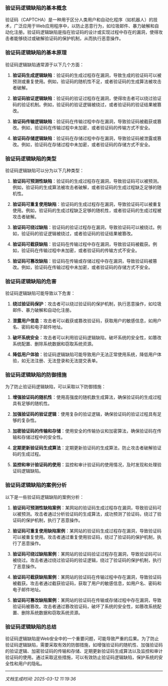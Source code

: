 ### 验证码逻辑缺陷的基本概念

验证码（CAPTCHA）是一种用于区分人类用户和自动化程序（如机器人）的技术，广泛应用于Web应用程序中，以防止恶意行为，如垃圾邮件、暴力破解和自动化注册。验证码逻辑缺陷是指在验证码的设计或实现过程中存在的漏洞，使得攻击者能够绕过或破解验证码的保护机制，从而执行恶意操作。

### 验证码逻辑缺陷的基本原理

验证码逻辑缺陷通常源于以下几个方面：

1. **验证码生成逻辑缺陷**：验证码的生成过程存在漏洞，导致生成的验证码可以被预测或重复使用。例如，验证码的随机性不足，或者验证码的生成算法被攻击者破解。

2. **验证码验证逻辑缺陷**：验证码的验证过程存在漏洞，使得攻击者可以绕过验证码的验证机制。例如，验证码的验证逻辑被绕过，或者验证码的验证结果被篡改。

3. **验证码传输逻辑缺陷**：验证码在传输过程中存在漏洞，导致验证码被截获或篡改。例如，验证码在传输过程中未加密，或者验证码的传输方式不安全。

4. **验证码存储逻辑缺陷**：验证码在存储过程中存在漏洞，导致验证码被泄露或篡改。例如，验证码在存储过程中未加密，或者验证码的存储方式不安全。

### 验证码逻辑缺陷的类型

验证码逻辑缺陷可以分为以下几种类型：

1. **验证码可预测性缺陷**：验证码的生成过程存在漏洞，导致验证码可以被预测。例如，验证码的生成算法被攻击者破解，或者验证码的生成过程缺乏足够的随机性。

2. **验证码可重复使用缺陷**：验证码的生成过程存在漏洞，导致验证码可以被重复使用。例如，验证码的生成过程缺乏足够的随机性，或者验证码的生成过程被攻击者破解。

3. **验证码可绕过缺陷**：验证码的验证过程存在漏洞，导致验证码可以被绕过。例如，验证码的验证逻辑被绕过，或者验证码的验证结果被篡改。

4. **验证码可截获缺陷**：验证码在传输过程中存在漏洞，导致验证码被截获。例如，验证码在传输过程中未加密，或者验证码的传输方式不安全。

5. **验证码可篡改缺陷**：验证码在传输或存储过程中存在漏洞，导致验证码被篡改。例如，验证码在传输过程中未加密，或者验证码的存储方式不安全。

### 验证码逻辑缺陷的危害

验证码逻辑缺陷可能导致以下危害：

1. **绕过验证码保护**：攻击者可以绕过验证码的保护机制，执行恶意操作，如垃圾邮件、暴力破解和自动化注册。

2. **泄露用户信息**：攻击者可以截获或篡改验证码，获取用户的敏感信息，如用户名、密码和电子邮件地址。

3. **破坏系统安全**：攻击者可以利用验证码逻辑缺陷，破坏系统的安全性，如篡改系统配置、删除系统数据和窃取系统资源。

4. **降低用户体验**：验证码逻辑缺陷可能导致用户无法正常使用系统，降低用户体验，如无法注册、无法登录和无法提交表单。

### 验证码逻辑缺陷的防御措施

为了防止验证码逻辑缺陷，可以采取以下防御措施：

1. **增强验证码的随机性**：使用高强度的随机数生成算法，确保验证码的生成过程具有足够的随机性。

2. **加强验证码的验证逻辑**：使用复杂的验证逻辑，确保验证码的验证过程具有足够的复杂性。

3. **加密验证码的传输和存储**：使用安全的传输协议和加密算法，确保验证码在传输和存储过程中的安全性。

4. **定期更新验证码生成算法**：定期更新验证码的生成算法，防止攻击者破解验证码的生成过程。

5. **监控和审计验证码的使用**：监控和审计验证码的使用情况，及时发现和处理验证码逻辑缺陷。

### 验证码逻辑缺陷的案例分析

以下是一些验证码逻辑缺陷的案例分析：

1. **验证码可预测性缺陷案例**：某网站的验证码生成过程存在漏洞，导致验证码可以被预测。攻击者通过分析验证码的生成算法，成功预测了验证码，绕过了验证码的保护机制，执行了恶意操作。

2. **验证码可重复使用缺陷案例**：某网站的验证码生成过程存在漏洞，导致验证码可以被重复使用。攻击者通过重复使用验证码，绕过了验证码的保护机制，执行了恶意操作。

3. **验证码可绕过缺陷案例**：某网站的验证码验证过程存在漏洞，导致验证码可以被绕过。攻击者通过绕过验证码的验证逻辑，绕过了验证码的保护机制，执行了恶意操作。

4. **验证码可截获缺陷案例**：某网站的验证码在传输过程中存在漏洞，导致验证码被截获。攻击者通过截获验证码，获取了用户的敏感信息，如用户名、密码和电子邮件地址。

5. **验证码可篡改缺陷案例**：某网站的验证码在传输或存储过程中存在漏洞，导致验证码被篡改。攻击者通过篡改验证码，破坏了系统的安全性，如篡改系统配置、删除系统数据和窃取系统资源。

### 验证码逻辑缺陷的总结

验证码逻辑缺陷是Web安全中的一个重要问题，可能导致严重的后果。为了防止验证码逻辑缺陷，需要采取有效的防御措施，如增强验证码的随机性、加强验证码的验证逻辑、加密验证码的传输和存储、定期更新验证码生成算法以及监控和审计验证码的使用。通过采取这些措施，可以有效防止验证码逻辑缺陷，保护系统的安全性和用户的隐私。

---

*文档生成时间: 2025-03-12 11:19:36*




















